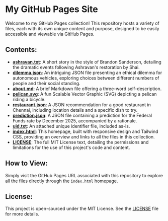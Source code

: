# My GitHub Pages Site

Welcome to my GitHub Pages collection! This repository hosts a variety of files, each with its own unique content and purpose, designed to be easily accessible and viewable via GitHub Pages.

## Contents:

*   **[ashravan.txt](ashravan.txt)**: A short story in the style of Brandon Sanderson, detailing the dramatic events following Ashravan's restoration by Shai.
*   **[dilemma.json](dilemma.json)**: An intriguing JSON file presenting an ethical dilemma for autonomous vehicles, exploring choices between different numbers of people and their social standing.
*   **[about.md](about.md)**: A brief Markdown file offering a three-word self-description.
*   **[pelican.svg](pelican.svg)**: A fun Scalable Vector Graphic (SVG) depicting a pelican riding a bicycle.
*   **[restaurant.json](restaurant.json)**: A JSON recommendation for a good restaurant in Chennai, including location details and a specific dish to try.
*   **[prediction.json](prediction.json)**: A JSON file containing a prediction for the Federal Funds rate by December 2025, accompanied by a rationale.
*   **[uid.txt](uid.txt)**: An attached unique identifier file, included as-is.
*   **[index.html](index.html)**: This homepage, built with responsive design and Tailwind CSS, providing an overview and links to all the files in this collection.
*   **[LICENSE](LICENSE)**: The full MIT License text, detailing the permissions and limitations for the use of this project's code and content.

## How to View:

Simply visit the GitHub Pages URL associated with this repository to explore all the files directly through the `index.html` homepage.

## License:

This project is open-sourced under the MIT License. See the [LICENSE](LICENSE) file for more details.